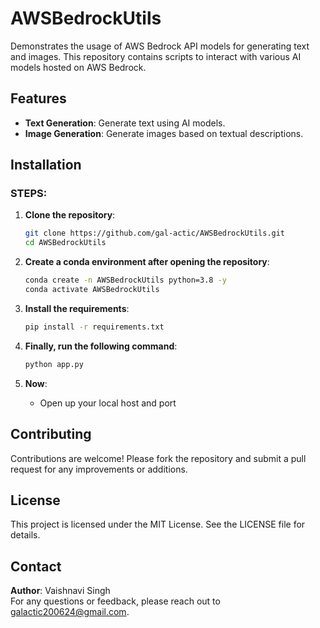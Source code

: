 # AWSBedrockUtils

Demonstrates the usage of AWS Bedrock API models for generating text and images. This repository contains scripts to interact with various AI models hosted on AWS Bedrock.

## Features

- **Text Generation**: Generate text using AI models.
- **Image Generation**: Generate images based on textual descriptions.

## Installation

### STEPS:

1. **Clone the repository**:
    ```bash
    git clone https://github.com/gal-actic/AWSBedrockUtils.git
    cd AWSBedrockUtils
    ```

2. **Create a conda environment after opening the repository**:
    ```bash
    conda create -n AWSBedrockUtils python=3.8 -y
    conda activate AWSBedrockUtils
    ```

3. **Install the requirements**:
    ```bash
    pip install -r requirements.txt
    ```

4. **Finally, run the following command**:
    ```bash
    python app.py
    ```

5. **Now**:
    - Open up your local host and port


## Contributing
Contributions are welcome! Please fork the repository and submit a pull request for any improvements or additions.

## License
This project is licensed under the MIT License. See the LICENSE file for details.

## Contact
**Author**: Vaishnavi Singh  
For any questions or feedback, please reach out to galactic200624@gmail.com.
